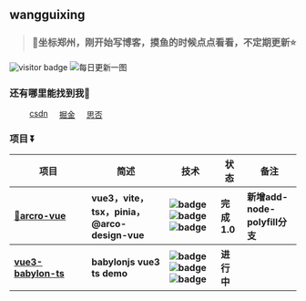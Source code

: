 <!--* @Author: wangguixing 1163260785@qq.com* @Date: 2023-03-07 23:54:04* @LastEditors: wangguixing* @LastEditTime: 2023-04-05 23:24:26* @FilePath: \src\template.ejs* @Description: 这是默认设置,请设置`customMade`, 打开koroFileHeader查看配置 进行设置: https://github.com/OBKoro1/koro1FileHeader/wiki/%E9%85%8D%E7%BD%AE--><h2>wangguixing</h2><blockquote style="margin-top: 20px"><h3>🎏坐标郑州，刚开始写博客，摸鱼的时候点点看看，不定期更新⭐</h3></blockquote><imgsrc="https://visitor-badge.glitch.me/badge?page_id=wangguixing"alt="visitor badge"/><img src="https://api.oneneko.com/v1/bing_today" alt="每日更新一图" /><h3>还有哪里能找到我🙅</h3><div style="width: 100%; margin: 15px 15px; display: flex"><ahref="https://blog.csdn.net/qq_44239818?type=blog"style="margin-left: 20px"target="_blank">csdn</a><ahref="https://juejin.cn/user/1322028213999240"style="margin-left: 20px"target="_blank">掘金</a><ahref="https://segmentfault.com/u/wangguixing"style="margin-left: 20px"target="_blank">思否</a></div><h3 style="margin-top: 20px">项目 ⏬</h3><table><thead align="center"><tr><th style="width: 120px">项目</th><th>简述</th><th>技术</th><th>状态</th><th>备注</th></tr></thead><tbody align="left"><tr><th><a href="https://github.com/wangguixing/arcro-vue" target="_blank">🌈arcro-vue</a></th><th> vue3，vite，tsx，pinia，@arco-design-vue</th><th><img src="https://img.shields.io/badge/Vue3-35495E?style=flat-square&amp;logo=vue3&amp;logoColor=4FC08" alt="badge" /><img src="https://img.shields.io/badge/TS-007ACC?style=flat-square&amp;logo=TS&amp;logoColor=white" alt="badge" /><img src="https://img.shields.io/badge/Less-CC6699?style=flat-square&amp;logo=Less&amp;logoColor=white" alt="badge" /></th><th>完成1.0</th><th>新增add-node-polyfill分支</th></tr><tr><th><a href="https://github.com/wangguixing/vue3-babylon-ts" target="_blank">vue3-babylon-ts</a></th><th> babylonjs vue3 ts demo</th><th><img src="https://img.shields.io/badge/Vue3-35495E?style=flat-square&amp;logo=vue3&amp;logoColor=4FC08" alt="badge" /><img src="https://img.shields.io/badge/TS-007ACC?style=flat-square&amp;logo=TS&amp;logoColor=white" alt="badge" /><img src="https://img.shields.io/badge/-babylon-CA4245?style=flat-square&amp;logo=babylon&amp;logoColor=white" alt="badge" /></th><th>进行中</th><th></th></tr></tbody></table>